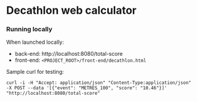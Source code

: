 # Decathlon web calculator

### Running locally
When launched locally:

* back-end: http://localhost:8080/total-score
* front-end: `<PROJECT_ROOT>/front-end/decathlon.html`

Sample curl for testing:
```
curl -i -H "Accept: application/json" "Content-Type:application/json" -X POST --data '[{"event": "METRES_100", "score": "10.46"}]' "http://localhost:8080/total-score"
```